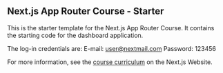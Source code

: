 ## Next.js App Router Course - Starter

This is the starter template for the Next.js App Router Course. It contains the starting code for the dashboard application.

The log-in credentials are:
E-mail: user@nextmail.com
Password: 123456

For more information, see the [course curriculum](https://nextjs.org/learn) on the Next.js Website.
